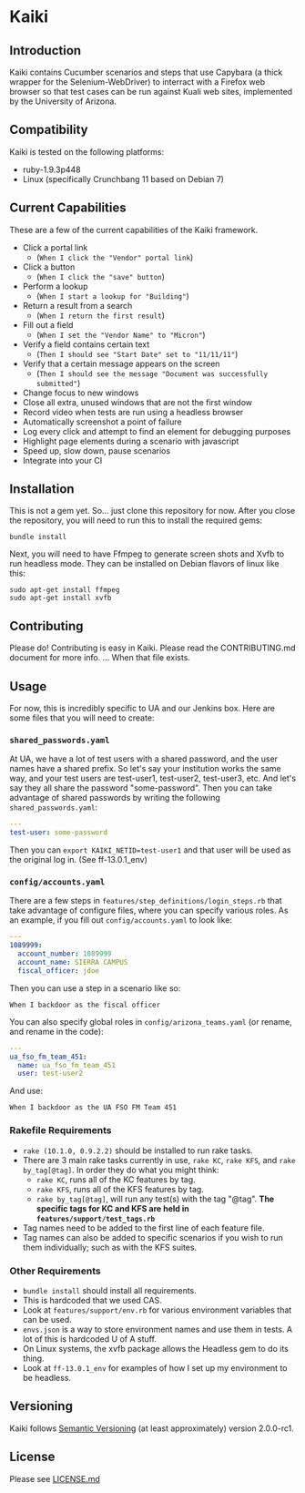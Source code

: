 Kaiki
=======

Introduction
------------

Kaiki contains Cucumber scenarios and steps that use Capybara (a thick wrapper
for the Selenium-WebDriver) to interract with a Firefox web browser
so that test cases can be run against Kuali web sites, implemented by the
University of Arizona.


Compatibility
-------------

Kaiki is tested on the following platforms:

* ruby-1.9.3p448
* Linux (specifically Crunchbang 11 based on Debian 7)


Current Capabilities
--------------------

These are a few of the current capabilities of the Kaiki framework.

* Click a portal link
  - (`When I click the "Vendor" portal link`)
* Click a button
  - (`When I click the "save" button`)
* Perform a lookup
  - (`When I start a lookup for "Building"`)
* Return a result from a search
  - (`When I return the first result`)
* Fill out a field
  - (`When I set the "Vendor Name" to "Micron"`)
* Verify a field contains certain text
  - (`Then I should see "Start Date" set to "11/11/11"`)
* Verify that a certain message appears on the screen
  - (`Then I should see the message "Document was successfully submitted"`)
* Change focus to new windows
* Close all extra, unused windows that are not the first window
* Record video when tests are run using a headless browser
* Automatically screenshot a point of failure
* Log every click and attempt to find an element for debugging purposes
* Highlight page elements during a scenario with javascript
* Speed up, slow down, pause scenarios
* Integrate into your CI


Installation
------------

This is not a gem yet. So... just clone this repository for now.
After you close the repository, you will need to run this to install
the required gems:

```gherkin
bundle install
```

Next, you will need to have Ffmpeg to generate screen shots and Xvfb
to run headless mode. They can be installed on Debian flavors of linux
like this:

```gherkin
sudo apt-get install ffmpeg
sudo apt-get install xvfb
```


Contributing
------------

Please do! Contributing is easy in Kaiki. Please read the CONTRIBUTING.md
document for more info. ... When that file exists.


Usage
-----

For now, this is incredibly specific to UA and our Jenkins box.
Here are some files that you will need to create:

### `shared_passwords.yaml`

At UA, we have a lot of test users with a shared password, and the user names
have a shared prefix. So let's say your institution works the same way,
and your test users are test-user1, test-user2, test-user3, etc. And let's say
they all share the password "some-password". Then you can take advantage of
shared passwords by writing the following `shared_passwords.yaml`:

```yaml
---
test-user: some-password
```

Then you can `export KAIKI_NETID=test-user1` and that user will be used
as the original log in. (See ff-13.0.1_env)

### `config/accounts.yaml`

There are a few steps in `features/step_definitions/login_steps.rb` that
take advantage of configure files, where you can specify various roles.
As an example, if you fill out `config/accounts.yaml` to look like:

```yaml
---
1089999:
  account_number: 1089999
  account_name: SIERRA CAMPUS
  fiscal_officer: jdoe
```

Then you can use a step in a scenario like so:

```gherkin
When I backdoor as the fiscal officer
```

You can also specify global roles in `config/arizona_teams.yaml`
(or rename, and rename in the code):

```yaml
---
ua_fso_fm_team_451:
  name: ua_fso_fm_team_451
  user: test-user2
```

And use:

```gherkin
When I backdoor as the UA FSO FM Team 451
```

### Rakefile Requirements

* `rake (10.1.0, 0.9.2.2)` should be installed to run rake tasks.
* There are 3 main rake tasks currently in use, `rake KC`, `rake KFS`, and
  `rake by_tag[@tag]`.
  In order they do what you might think:
  - `rake KC`, runs all of the KC features by tag.
  - `rake KFS`, runs all of the KFS features by tag.
  - `rake by_tag[@tag]`, will run any test(s) with the tag "@tag".
  **The specific tags for KC and KFS are held in `features/support/test_tags.rb`**
* Tag names need to be added to the first line of each feature file.
* Tag names can also be added to specific scenarios if you wish to run them
  individually; such as with the KFS suites.

### Other Requirements

* `bundle install` should install all requirements.
* This is hardcoded that we used CAS.
* Look at `features/support/env.rb` for various environment variables that
  can be used.
* `envs.json` is a way to store environment names and use them in tests.
  A lot of this is hardcoded U of A stuff.
* On Linux systems, the xvfb package allows the Headless gem to do its thing.
* Look at `ff-13.0.1_env` for examples of how I set up my environment to be
  headless.

Versioning
----------

Kaiki follows [Semantic Versioning](http://semver.org/)
(at least approximately) version 2.0.0-rc1.

License
-------

Please see [LICENSE.md](LICENSE.md)

